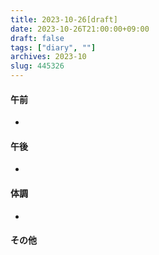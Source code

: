 ```yaml
---
title: 2023-10-26[draft]
date: 2023-10-26T21:00:00+09:00
draft: false
tags: ["diary", ""]
archives: 2023-10
slug: 445326
---
```

#### 午前
- 
#### 午後
- 
#### 体調
- 
#### その他